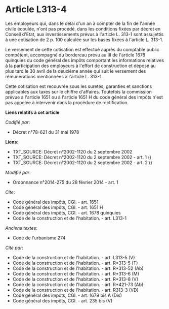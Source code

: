 # Article L313-4

Les employeurs qui, dans le délai d'un an à compter de la fin de l'année civile écoulée, n'ont pas procédé, dans les
conditions fixées par décret en Conseil d'Etat, aux investissements prévus à l'article L. 313-1 sont assujettis à une
cotisation de 2 p. 100 calculée sur les bases fixées à l'article L. 313-1. 

Le versement de cette cotisation est effectué auprès du comptable public compétent, accompagné du bordereau prévu au III de
l'article 1678 quinquies du code général des impôts comportant les informations relatives à la participation des employeurs à
l'effort de construction et déposé au plus tard le 30 avril de la deuxième année qui suit le versement des rémunérations
mentionnées à l'article L. 313-1. 

Cette cotisation est recouvrée sous les suretés, garanties et sanctions applicables aux taxes sur le chiffre d'affaires.
Toutefois la commission prévue à l'article 1651 ou à l'article 1651 H du code général des impôts n'est pas appelée à
intervenir dans la procédure de rectification.

**Liens relatifs à cet article**

_Codifié par_:

  - Décret n°78-621 du 31 mai 1978

**Liens**:

  - TXT_SOURCE: Décret n°2002-1120 du 2 septembre 2002
  - TXT_SOURCE: Décret n°2002-1120 du 2 septembre 2002 - art. 1 ()
  - TXT_SOURCE: Décret n°2002-1120 du 2 septembre 2002 - art. 2 ()

_Modifié par_:

  - Ordonnance n°2014-275 du 28 février 2014 - art. 1

_Cite_:

  - Code général des impôts, CGI. - art. 1651
  - Code général des impôts, CGI. - art. 1651 H
  - Code général des impôts, CGI. - art. 1678 quinquies
  - Code de la construction et de l'habitation. - art. L313-1

_Anciens textes_:

  - Code de l'urbanisme 274

_Cité par_:

  - Code de la construction et de l'habitation. - art. L313-5 (V)
  - Code de la construction et de l'habitation. - art. R*313-5 (T)
  - Code de la construction et de l'habitation. - art. R*313-52 (Ab)
  - Code de la construction et de l'habitation. - art. R*313-6 (M)
  - Code de la construction et de l'habitation. - art. R*313-8 (V)
  - Code de la construction et de l'habitation. - art. R*421-73 (Ab)
  - Code de la construction et de l'habitation. - art. R313-3 (VD)
  - Code général des impôts, CGI. - art. 1679 bis A (Dis)
  - Code général des impôts, CGI. - art. 235 bis (V)
